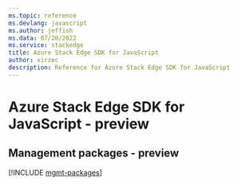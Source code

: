 ```yaml
---
ms.topic: reference
ms.devlang: javascript
ms.author: jeffish
ms.data: 07/20/2022
ms.service: stackedge
title: Azure Stack Edge SDK for JavaScript
author: xirzec
description: Reference for Azure Stack Edge SDK for JavaScript
---
```

# Azure Stack Edge SDK for JavaScript - preview

## Management packages - preview
[!INCLUDE [mgmt-packages](stack-edge-mgmt-index.md)]
